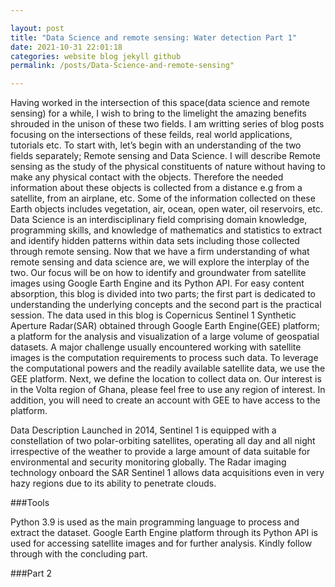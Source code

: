 ```yaml
---

layout: post
title: "Data Science and remote sensing: Water detection Part 1"
date: 2021-10-31 22:01:18
categories: website blog jekyll github
permalink: /posts/Data-Science-and-remote-sensing"

---
```


Having worked in the intersection of this space(data science and remote sensing) for a while, I wish to bring to the limelight the amazing benefits shrouded in the unison of these two fields. I am writting series of blog posts focusing on the intersections of these feilds, real world applications, tutorials etc.
To start with, let’s begin with an understanding of the two fields separately; Remote sensing and Data Science. I will describe Remote sensing as the study of the physical constituents of nature without having to make any physical contact with the objects. Therefore the needed information about these objects is collected from a distance e.g from a satellite, from an airplane, etc. Some of the information collected on these Earth objects includes vegetation, air, ocean, open water, oil reservoirs, etc. Data Science is an interdisciplinary field comprising domain knowledge, programming skills, and knowledge of mathematics and statistics to extract and identify hidden patterns within data sets including those collected through remote sensing.
Now that we have a firm understanding of what remote sensing and data science are, we will explore the interplay of the two. Our focus will be on how to identify and groundwater from satellite images using Google Earth Engine and its Python API. For easy content absorption, this blog is divided into two parts; the first part is dedicated to understanding the underlying concepts and the second part is the practical session.   The data used in this blog is Copernicus Sentinel 1 Synthetic Aperture Radar(SAR) obtained through Google Earth Engine(GEE) platform; a platform for the analysis and visualization of a large volume of geospatial datasets. A major challenge usually encountered working with satellite images is the computation requirements to process such data. To leverage the computational powers and the readily available satellite data, we use the GEE platform. Next, we define the location to collect data on. Our interest is in the Volta region of Ghana, please feel free to use any region of interest. In addition, you will need to create an account with GEE to have access to the platform. 

Data Description
Launched in 2014, Sentinel 1 is equipped with a constellation of two polar-orbiting satellites, operating all day and all night irrespective of the weather to provide a large amount of data suitable for environmental and security monitoring globally.  The Radar imaging technology onboard the SAR Sentinel 1 allows data acquisitions even in very hazy regions due to its ability to penetrate clouds.

###Tools

Python 3.9 is used as the main programming language to process and extract the dataset. Google Earth Engine platform through its Python API is used for accessing satellite images and for further analysis. 
Kindly follow through with the concluding part.

###Part 2
